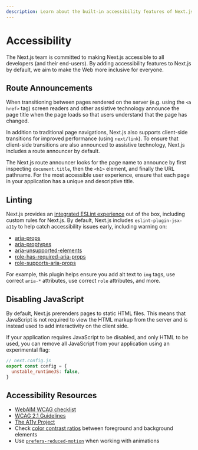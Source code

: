 ```yaml
---
description: Learn about the built-in accessibility features of Next.js.
---
```


# Accessibility

The Next.js team is committed to making Next.js accessible to all developers (and their end-users). By adding accessibility features to Next.js by default, we aim to make the Web more inclusive for everyone.

## Route Announcements

When transitioning between pages rendered on the server (e.g. using the `<a href>` tag) screen readers and other assistive technology announce the page title when the page loads so that users understand that the page has changed.

In addition to traditional page navigations, Next.js also supports client-side transitions for improved performance (using `next/link`). To ensure that client-side transitions are also announced to assistive technology, Next.js includes a route announcer by default.

The Next.js route announcer looks for the page name to announce by first inspecting `document.title`, then the `<h1>` element, and finally the URL pathname. For the most accessible user experience, ensure that each page in your application has a unique and descriptive title.

## Linting

Next.js provides an [integrated ESLint experience](/docs/basic-features/eslint.md) out of the box, including custom rules for Next.js. By default, Next.js includes `eslint-plugin-jsx-a11y` to help catch accessibility issues early, including warning on:

- [aria-props](https://github.com/jsx-eslint/eslint-plugin-jsx-a11y/blob/HEAD/docs/rules/aria-props.md?rgh-link-date=2021-06-04T02%3A10%3A36Z)
- [aria-proptypes](https://github.com/jsx-eslint/eslint-plugin-jsx-a11y/blob/HEAD/docs/rules/aria-proptypes.md?rgh-link-date=2021-06-04T02%3A10%3A36Z)
- [aria-unsupported-elements](https://github.com/jsx-eslint/eslint-plugin-jsx-a11y/blob/HEAD/docs/rules/aria-unsupported-elements.md?rgh-link-date=2021-06-04T02%3A10%3A36Z)
- [role-has-required-aria-props](https://github.com/jsx-eslint/eslint-plugin-jsx-a11y/blob/HEAD/docs/rules/role-has-required-aria-props.md?rgh-link-date=2021-06-04T02%3A10%3A36Z)
- [role-supports-aria-props](https://github.com/jsx-eslint/eslint-plugin-jsx-a11y/blob/HEAD/docs/rules/role-supports-aria-props.md?rgh-link-date=2021-06-04T02%3A10%3A36Z)

For example, this plugin helps ensure you add alt text to `img` tags, use correct `aria-*` attributes, use correct `role` attributes, and more.

## Disabling JavaScript

By default, Next.js prerenders pages to static HTML files. This means that JavaScript is not required to view the HTML markup from the server and is instead used to add interactivity on the client side.

If your application requires JavaScript to be disabled, and only HTML to be used, you can remove all JavaScript from your application using an experimental flag:

```js
// next.config.js
export const config = {
  unstable_runtimeJS: false,
}
```

## Accessibility Resources

- [WebAIM WCAG checklist](https://webaim.org/standards/wcag/checklist)
- [WCAG 2.1 Guidelines](https://www.w3.org/TR/WCAG21/)
- [The A11y Project](https://www.a11yproject.com/)
- Check [color contrast ratios](https://developer.mozilla.org/en-US/docs/Web/Accessibility/Understanding_WCAG/Perceivable/Color_contrast) between foreground and background elements
- Use [`prefers-reduced-motion`](https://web.dev/prefers-reduced-motion/) when working with animations
